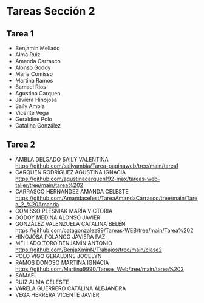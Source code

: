 # Tareas Sección 2

## Tarea 1
* Benjamin Mellado
* Alma Ruiz
* Amanda Carrasco 
* Alonso Godoy
* María Comisso
* Martina Ramos
* Samael Rios
* Agustina Carquen
* Javiera Hinojosa
* Saily Ambla
* Vicente Vega
* Geraldine Polo
* Catalina González 

## Tarea 2
* AMBLA DELGADO SAILY VALENTINA https://github.com/sailyambla/Tarea-paginaweb/tree/main/tarea1
* CARQUEN RODRÍGUEZ AGUSTINA IGNACIA https://github.com/agustinacarquen192-max/tareas-web-taller/tree/main/tarea%202
* CARRASCO HERNÁNDEZ AMANDA CELESTE https://github.com/Amandacelest/TareaAmandaCarrasco/tree/main/Tarea_2_%20Amanda
* COMISSO PLESNIAK MARÍA VICTORIA
* GODOY MEDINA ALONSO JAVIER
* GONZÁLEZ VALENZUELA CATALINA BELÉN https://github.com/catagonzalez99/Tareas-WEB/tree/main/Tarea%202 
* HINOJOSA POLANCO JAVIERA PAZ
* MELLADO TORO BENJAMÍN ANTONIO https://github.com/BenjaXminN/Trabajos/tree/main/clase2
* POLO VIGO GERALDINE JOCELYN
* RAMOS DONOSO MARTINA IGNACIA https://github.com/Martina9990/Tareas_Web/tree/main/tarea%202
* SAMAEL
* RUIZ ALMA CELESTE
* VARELA GUERRERO CATALINA ALEJANDRA
* VEGA HERRERA VICENTE JAVIER
